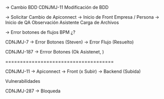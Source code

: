 
-> Cambio BDD CDNJMJ-11 Modificación de BDD

-> Solicitar Cambio de Apiconnect
-> Inicio de Front Empresa / Persona
-> Inicio de QA Observación Asistente Carga de Archivos

-> Error botones de flujos BPM ¿?

CDNJMJ-7 
-> Error Botones (Steven)
-> Error Flujo (Resuelto)

CDNJMJ-187
-> Errror Botones (Ok Asistenet, )

=====================================

CDNJMJ-11
-> Apiconnect
-> Front (x Subir)
-> Backend (Subida)

Vulnerabilidades

CDNJMJ-287
-> Bloqueda


